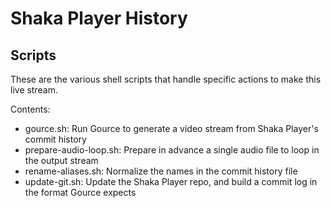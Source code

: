 # Shaka Player History

## Scripts

These are the various shell scripts that handle specific actions to make this
live stream.

Contents:
 - gource.sh: Run Gource to generate a video stream from Shaka Player's commit history
 - prepare-audio-loop.sh: Prepare in advance a single audio file to loop in the output stream
 - rename-aliases.sh: Normalize the names in the commit history file
 - update-git.sh: Update the Shaka Player repo, and build a commit log in the format Gource expects
